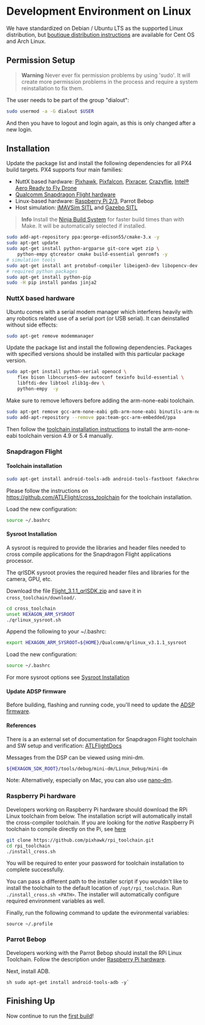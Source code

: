 # Development Environment on Linux

We have standardized on Debian / Ubuntu LTS as the supported Linux distribution, but [boutique distribution instructions](../setup/dev_env_linux_boutique.md) are available for Cent OS and Arch Linux.

## Permission Setup

> **Warning** Never ever fix permission problems by using 'sudo'. It will create more permission problems in the process and require a system reinstallation to fix them.

The user needs to be part of the group "dialout":

```sh
sudo usermod -a -G dialout $USER
```

And then you have to logout and login again, as this is only changed after a new login.

## Installation

Update the package list and install the following dependencies for all PX4 build targets. PX4 supports four main families:

* NuttX based hardware: [Pixhawk](../flight_controller/pixhawk.md), [Pixfalcon](../flight_controller/pixfalcon.md),
  [Pixracer](../flight_controller/pixracer.md), [Crazyflie](../flight_controller/crazyflie2.md),
  [Intel® Aero Ready to Fly Drone](../flight_controller/intel_aero.md)
* [Qualcomm Snapdragon Flight hardware](../flight_controller/snapdragon_flight.md)
* Linux-based hardware: [Raspberry Pi 2/3](../flight_controller/raspberry_pi.md), Parrot Bebop
* Host simulation: [jMAVSim SITL](../simulation/sitl.md) and [Gazebo SITL](../simulation/gazebo.md)

> **Info** Install the [Ninja Build System](../setup/dev_env_linux_boutique.md#ninja-build-system) for faster build times than with Make. It will be automatically selected if installed.

```sh
sudo add-apt-repository ppa:george-edison55/cmake-3.x -y
sudo apt-get update
sudo apt-get install python-argparse git-core wget zip \
    python-empy qtcreator cmake build-essential genromfs -y
# simulation tools
sudo apt-get install ant protobuf-compiler libeigen3-dev libopencv-dev openjdk-8-jdk openjdk-8-jre clang-3.5 lldb-3.5 -y
# required python packages
sudo apt-get install python-pip
sudo -H pip install pandas jinja2
```

### NuttX based hardware

Ubuntu comes with a serial modem manager which interferes heavily with any robotics related use of a serial port \(or USB serial\). It can deinstalled without side effects:

```sh
sudo apt-get remove modemmanager
```

Update the package list and install the following dependencies. Packages with specified versions should be installed with this particular package version.

```sh
sudo apt-get install python-serial openocd \
    flex bison libncurses5-dev autoconf texinfo build-essential \
    libftdi-dev libtool zlib1g-dev \
    python-empy  -y
```

Make sure to remove leftovers before adding the arm-none-eabi toolchain.

```sh
sudo apt-get remove gcc-arm-none-eabi gdb-arm-none-eabi binutils-arm-none-eabi gcc-arm-embedded
sudo add-apt-repository --remove ppa:team-gcc-arm-embedded/ppa
```

Then follow the [toolchain installation instructions](../setup/dev_env_linux_boutique.md#toolchain-installation) to install the arm-none-eabi toolchain version 4.9 or 5.4 manually.

### Snapdragon Flight

#### Toolchain installation

```sh
sudo apt-get install android-tools-adb android-tools-fastboot fakechroot fakeroot unzip xz-utils wget python python-empy -y
```

Please follow the instructions on https://github.com/ATLFlight/cross_toolchain for the toolchain installation.

Load the new configuration:

```sh
source ~/.bashrc
```

#### Sysroot Installation

A sysroot is required to provide the libraries and header files needed to cross compile applications for the Snapdragon Flight applications processor.

The qrlSDK sysroot provies the required header files and libraries for the camera, GPU, etc.

Download the file [Flight\_3.1.1\_qrlSDK.zip](http://support.intrinsyc.com/attachments/download/690/Flight_3.1.1_qrlSDK.zip) and save it in `cross_toolchain/download/`.

```sh
cd cross_toolchain
unset HEXAGON_ARM_SYSROOT
./qrlinux_sysroot.sh
```

Append the following to your ~/.bashrc:

```sh
export HEXAGON_ARM_SYSROOT=${HOME}/Qualcomm/qrlinux_v3.1.1_sysroot
```

Load the new configuration:

```sh
source ~/.bashrc
```

For more sysroot options see [Sysroot Installation](https://github.com/ATLFlight/cross_toolchain/blob/sdk3/README.md#sysroot-installation)

#### Update ADSP firmware

Before building, flashing and running code, you'll need to update the [ADSP firmware](../flight_controller/snapdragon_flight_advanced.md#updating-the-adsp-firmware).

#### References

There is a an external set of documentation for Snapdragon Flight toolchain and SW setup and verification:
[ATLFlightDocs](https://github.com/ATLFlight/ATLFlightDocs/blob/master/README.md)

Messages from the DSP can be viewed using mini-dm.

```sh
${HEXAGON_SDK_ROOT}/tools/debug/mini-dm/Linux_Debug/mini-dm
```

Note: Alternatively, especially on Mac, you can also use [nano-dm](https://github.com/kevinmehall/nano-dm).

### Raspberry Pi hardware

Developers working on Raspberry Pi hardware should download the RPi Linux toolchain from below. The installation script will automatically install the cross-compiler toolchain. If you are looking for the _native_ Raspberry Pi toolchain to compile directly on the Pi, see [here](../flight_controller/raspberry_pi.md#native-builds-optional)

```sh
git clone https://github.com/pixhawk/rpi_toolchain.git
cd rpi_toolchain
./install_cross.sh
```

You will be required to enter your password for toolchain installation to complete successfully.

You can pass a different path to the installer script if you wouldn't like to install the toolchain to the default location of `/opt/rpi_toolchain`. Run `./install_cross.sh <PATH>`. The installer will automatically configure required environment variables as well.

Finally, run the following command to update the evironmental variables:
```
source ~/.profile
```

### Parrot Bebop

Developers working with the Parrot Bebop should install the RPi Linux Toolchain. Follow the
description under [Raspberry Pi hardware](../flight_controller/raspberry_pi.md).

Next, install ADB.

``sh
sudo apt-get install android-tools-adb -y` ``

## Finishing Up

Now continue to run the [first build](../setup/building_px4.md)!
